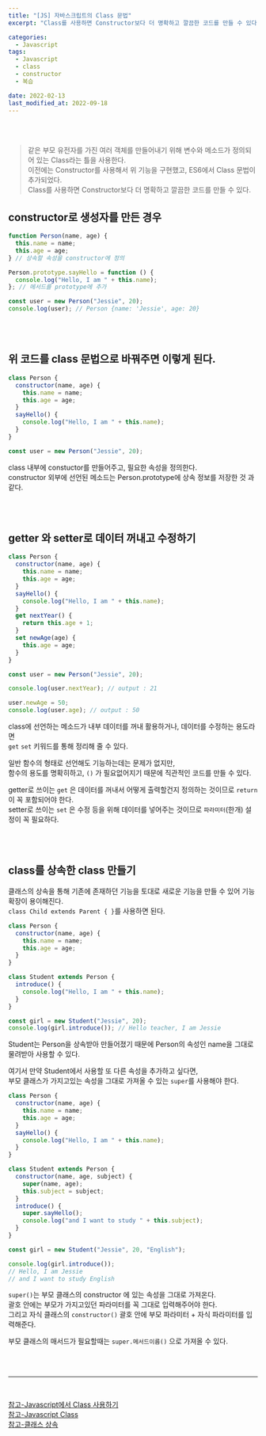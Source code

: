 ```yaml
---
title: "[JS] 자바스크립트의 Class 문법"
excerpt: "Class를 사용하면 Constructor보다 더 명확하고 깔끔한 코드를 만들 수 있다."

categories:
  - Javascript
tags:
  - Javascript
  - class
  - constructor
  - 복습

date: 2022-02-13
last_modified_at: 2022-09-18
---
```


<br>
<br>

> 같은 부모 유전자를 가진 여러 객체를 만들어내기 위해 변수와 메소드가 정의되어 있는 Class라는 틀을 사용한다.<br>
> 이전에는 Constructor를 사용해서 위 기능을 구현했고, ES6에서 Class 문법이 추가되었다.<br>
> Class를 사용하면 Constructor보다 더 명확하고 깔끔한 코드를 만들 수 있다.

## constructor로 생성자를 만든 경우

```javascript
function Person(name, age) {
  this.name = name;
  this.age = age;
} // 상속할 속성을 constructor에 정의

Person.prototype.sayHello = function () {
  console.log("Hello, I am " + this.name);
}; // 메서드를 prototype에 추가

const user = new Person("Jessie", 20);
console.log(user); // Person {name: 'Jessie', age: 20}
```

<br>
<br>

## 위 코드를 class 문법으로 바꿔주면 이렇게 된다.

```javascript
class Person {
  constructor(name, age) {
    this.name = name;
    this.age = age;
  }
  sayHello() {
    console.log("Hello, I am " + this.name);
  }
}

const user = new Person("Jessie", 20);
```

class 내부에 constuctor를 만들어주고, 필요한 속성을 정의한다.<br>
constructor 외부에 선언된 메소드는 Person.prototype에 상속 정보를 저장한 것 과 같다.

<br>
<br>

## getter 와 setter로 데이터 꺼내고 수정하기

```javascript
class Person {
  constructor(name, age) {
    this.name = name;
    this.age = age;
  }
  sayHello() {
    console.log("Hello, I am " + this.name);
  }
  get nextYear() {
    return this.age + 1;
  }
  set newAge(age) {
    this.age = age;
  }
}

const user = new Person("Jessie", 20);

console.log(user.nextYear); // output : 21

user.newAge = 50;
console.log(user.age); // output : 50
```

class에 선언하는 메소드가 내부 데이터를 꺼내 활용하거나, 데이터를 수정하는 용도라면<br>
`get` `set` 키워드를 통해 정리해 줄 수 있다.

일반 함수의 형태로 선언해도 기능하는데는 문제가 없지만,<br>
함수의 용도를 명확히하고, `()` 가 필요없어지기 때문에 직관적인 코드를 만들 수 있다.

getter로 쓰이는 `get` 은 데이터를 꺼내서 어떻게 출력할건지 정의하는 것이므로 `return`이 꼭 포함되어야 한다.<br>
setter로 쓰이는 `set` 은 수정 등을 위해 데이터를 넣어주는 것이므로 `파라미터`(한개) 설정이 꼭 필요하다.

<br>
<br>

## class를 상속한 class 만들기

클래스의 상속을 통해 기존에 존재하던 기능을 토대로 새로운 기능을 만들 수 있어 기능 확장이 용이해진다.<br>
`class Child extends Parent { }`를 사용하면 된다.

```javascript
class Person {
  constructor(name, age) {
    this.name = name;
    this.age = age;
  }
}

class Student extends Person {
  introduce() {
    console.log("Hello, I am " + this.name);
  }
}

const girl = new Student("Jessie", 20);
console.log(girl.introduce()); // Hello teacher, I am Jessie
```

Student는 Person을 상속받아 만들어졌기 때문에 Person의 속성인 name을 그대로 물려받아 사용할 수 있다.

여기서 만약 Student에서 사용할 또 다른 속성을 추가하고 싶다면, <br>
부모 클래스가 가지고있는 속성을 그대로 가져올 수 있는 `super`를 사용해야 한다.

```javascript
class Person {
  constructor(name, age) {
    this.name = name;
    this.age = age;
  }
  sayHello() {
    console.log("Hello, I am " + this.name);
  }
}

class Student extends Person {
  constructor(name, age, subject) {
    super(name, age);
    this.subject = subject;
  }
  introduce() {
    super.sayHello();
    console.log("and I want to study " + this.subject);
  }
}

const girl = new Student("Jessie", 20, "English");

console.log(girl.introduce());
// Hello, I am Jessie
// and I want to study English
```

`super()`는 부모 클래스의 constructor 에 있는 속성을 그대로 가져온다.<br>
괄호 안에는 부모가 가지고있던 파라미터를 꼭 그대로 입력해주어야 한다.<br>
그리고 자식 클래스의 `constructor()` 괄호 안에 부모 파라미터 + 자식 파라미터를 입력해준다.

부모 클래스의 매서드가 필요할때는 `super.메서드이름()` 으로 가져올 수 있다.

<br>
<br>
<hr/>
<br>

[참고-Javascript에서 Class 사용하기]<br>
[참고-Javascript Class]<br>
[참고-클래스 상속]

[참고-javascript에서 class 사용하기]: https://ordinary-code.tistory.com/22
[참고-javascript class]: https://helloworldjavascript.net/pages/270-class.html
[참고-클래스 상속]: https://ko.javascript.info/class-inheritance
